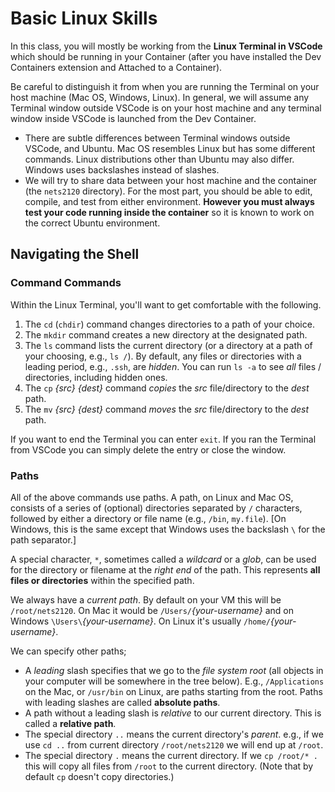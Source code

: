 # Basic Linux Skills

In this class, you will mostly be working from the **Linux Terminal in VSCode** which should be running in your Container (after you have installed the Dev Containers extension and Attached to a Container).

Be careful to distinguish it from when you are running the Terminal on your host machine (Mac OS, Windows, Linux).  In general, we will assume any Terminal window outside VSCode is on your host machine and any terminal window inside VSCode is launched from the Dev Container.

* There are subtle differences between Terminal windows outside VSCode, and Ubuntu.  Mac OS resembles Linux but has some different commands.  Linux distributions other than Ubuntu may also differ.  Windows uses backslashes instead of slashes.
* We will try to share data between your host machine and the container (the `nets2120` directory). For the most part, you should be able to edit, compile, and test from either environment. **However you must always test your code running inside the container** so it is known to work on the correct Ubuntu environment.

## Navigating the Shell

### Command Commands

Within the Linux Terminal, you'll want to get comfortable with the following.

1. The `cd` (`chdir`) command changes directories to a path of your choice.
1. The `mkdir` command creates a new directory at the designated path.
1. The `ls` command lists the current directory (or a directory at a path of your choosing, e.g., `ls /`).  By default, any files or directories with a leading period, e.g., `.ssh`, are *hidden*. You can run `ls -a` to see *all* files / directories, including hidden ones.
1. The `cp` *{src} {dest}* command *copies* the *src* file/directory to the *dest* path.
1. The `mv` *{src} {dest}* command *moves* the *src* file/directory to the *dest* path.

If you want to end the Terminal you can enter `exit`.  If you ran the Terminal from VSCode you can simply delete the entry or close the window.

### Paths

All of the above commands use paths.  A path, on Linux and Mac OS, consists of a series of (optional) directories separated by `/` characters, followed by either a directory or file name (e.g., `/bin`, `my.file`). [On Windows, this is the same except that Windows uses the backslash `\` for the path separator.]

A special character, `*`, sometimes called a *wildcard* or a *glob*, can be used for the directory or filename at the *right end* of the path. This represents **all files or directories** within the specified path.

We always have a *current path*. By default on your VM this will be `/root/nets2120`.  On Mac it would be `/Users/`*{your-username}* and on Windows `\Users\`*{your-username}*.  On Linux it's usually `/home/`*{your-username}*.

We can specify other paths;
* A *leading* slash specifies that we go to the *file system root* (all objects in your computer will be somewhere in the tree below).  E.g., `/Applications` on the Mac, or `/usr/bin` on Linux, are paths starting from the root.  Paths with leading slashes are called **absolute paths**.
* A path without a leading slash is *relative* to our current directory.  This is called a **relative path**.
* The special directory `..` means the current directory's *parent*.  e.g., if we use `cd ..` from current directory `/root/nets2120` we will end up at `/root`.
* The special directory `.` means the current directory.  If we `cp /root/* .` this will copy all files from `/root` to the current directory. (Note that by default `cp` doesn't copy directories.)

